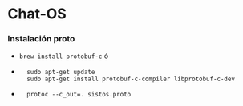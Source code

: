 # Chat-OS

### Instalación proto
- ```brew install protobuf-c``` ó
- ```
    sudo apt-get update
    sudo apt-get install protobuf-c-compiler libprotobuf-c-dev
    ```
- ```
    protoc --c_out=. sistos.proto 
  ```